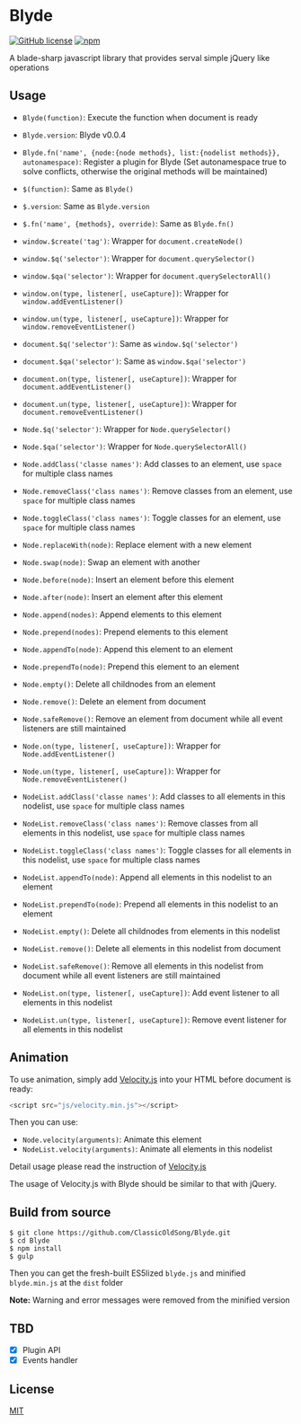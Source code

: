 # Blyde
[![GitHub license](https://img.shields.io/badge/license-MIT-blue.svg?style=flat-square)](https://raw.githubusercontent.com/ClassicOldSong/Blyde/master/LICENSE) [![npm](https://img.shields.io/npm/dt/blyde.svg?style=flat-square)](https://www.npmjs.com/package/blyde)

A blade-sharp javascript library that provides serval simple jQuery like operations

## Usage
+ `Blyde(function)`: Execute the function when document is ready
+ `Blyde.version`: Blyde v0.0.4
+ `Blyde.fn('name', {node:{node methods}, list:{nodelist methods}}, autonamespace)`: Register a plugin for Blyde (Set autonamespace true to solve conflicts, otherwise the original methods will be maintained)
+ `$(function)`: Same as `Blyde()`
+ `$.version`: Same as `Blyde.version`
+ `$.fn('name', {methods}, override)`: Same as `Blyde.fn()`
+ `window.$create('tag')`: Wrapper for `document.createNode()`
+ `window.$q('selector')`: Wrapper for `document.querySelector()`
+ `window.$qa('selector')`: Wrapper for `document.querySelectorAll()`
+ `window.on(type, listener[, useCapture])`: Wrapper for `window.addEventListener()`
+ `window.un(type, listener[, useCapture])`: Wrapper for `window.removeEventListener()`
+ `document.$q('selector')`: Same as `window.$q('selector')`
+ `document.$qa('selector')`: Same as `window.$qa('selector')`
+ `document.on(type, listener[, useCapture])`: Wrapper for `document.addEventListener()`
+ `document.un(type, listener[, useCapture])`: Wrapper for `document.removeEventListener()`
+ `Node.$q('selector')`: Wrapper for `Node.querySelector()`
+ `Node.$qa('selector')`: Wrapper for `Node.querySelectorAll()`
+ `Node.addClass('classe names')`: Add classes to an element, use `space` for multiple class names
+ `Node.removeClass('class names')`: Remove classes from an element, use `space` for multiple class names
+ `Node.toggleClass('class names')`: Toggle classes for an element, use `space` for multiple class names
+ `Node.replaceWith(node)`: Replace element with a new element
+ `Node.swap(node)`: Swap an element with another
+ `Node.before(node)`: Insert an element before this element
+ `Node.after(node)`: Insert an element after this element
+ `Node.append(nodes)`: Append elements to this element
+ `Node.prepend(nodes)`: Prepend elements to this element
+ `Node.appendTo(node)`: Append this element to an element
+ `Node.prependTo(node)`: Prepend this element to an element
+ `Node.empty()`: Delete all childnodes from an element
+ `Node.remove()`: Delete an element from document
+ `Node.safeRemove()`: Remove an element from document while all event listeners are still maintained
+ `Node.on(type, listener[, useCapture])`: Wrapper for `Node.addEventListener()`
+ `Node.un(type, listener[, useCapture])`: Wrapper for `Node.removeEventListener()`

+ `NodeList.addClass('classe names')`: Add classes to all elements in this nodelist, use `space` for multiple class names
+ `NodeList.removeClass('class names')`: Remove classes from all elements in this nodelist, use `space` for multiple class names
+ `NodeList.toggleClass('class names')`: Toggle classes for all elements in this nodelist, use `space` for multiple class names
+ `NodeList.appendTo(node)`: Append all elements in this nodelist to an element
+ `NodeList.prependTo(node)`: Prepend all elements in this nodelist to an element
+ `NodeList.empty()`: Delete all childnodes from elements in this nodelist
+ `NodeList.remove()`: Delete all elements in this nodelist from document
+ `NodeList.safeRemove()`: Remove all elements in this nodelist from document while all event listeners are still maintained
+ `NodeList.on(type, listener[, useCapture])`: Add event listener to all elements in this nodelist
+ `NodeList.un(type, listener[, useCapture])`: Remove event listener for all elements in this nodelist

## Animation
To use animation, simply add [Velocity.js](http://julian.com/research/velocity/) into your HTML before document is ready:

``` javascript
<script src="js/velocity.min.js"></script>
```
Then you can use:
+ `Node.velocity(arguments)`: Animate this element
+ `NodeList.velocity(arguments)`: Animate all elements in this nodelist

Detail usage please read the instruction of [Velocity.js](http://julian.com/research/velocity/)

The usage of Velocity.js with Blyde should be similar to that with jQuery.

## Build from source
```
$ git clone https://github.com/ClassicOldSong/Blyde.git
$ cd Blyde
$ npm install
$ gulp
```
Then you can get the fresh-built ES5lized `blyde.js` and minified `blyde.min.js` at the `dist` folder

**Note:** Warning and error messages were removed from the minified version

## TBD
- [x] Plugin API
- [x] Events handler

## License
[MIT](http://cos.mit-license.org/)
